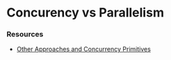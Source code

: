 # Concurency vs Parallelism


### Resources
- [Other Approaches and Concurrency Primitives](https://berb.github.io/diploma-thesis/original/056_other.html)
